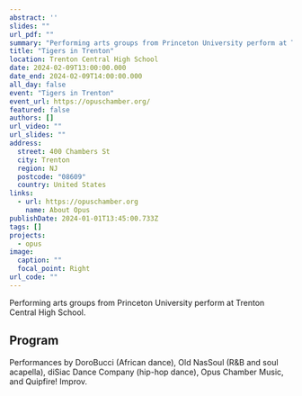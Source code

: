 ```yaml
---
abstract: ''
slides: ""
url_pdf: ""
summary: "Performing arts groups from Princeton University perform at Trenton Central High School."
title: "Tigers in Trenton"
location: Trenton Central High School
date: 2024-02-09T13:00:00.000
date_end: 2024-02-09T14:00:00.000
all_day: false
event: "Tigers in Trenton"
event_url: https://opuschamber.org/
featured: false
authors: []
url_video: ""
url_slides: ""
address:
  street: 400 Chambers St
  city: Trenton
  region: NJ
  postcode: "08609"
  country: United States
links:
  - url: https://opuschamber.org
    name: About Opus
publishDate: 2024-01-01T13:45:00.733Z
tags: []
projects:
  - opus
image:
  caption: ""
  focal_point: Right
url_code: ""
---
```

Performing arts groups from Princeton University perform at Trenton Central High School.

## Program
Performances by DoroBucci (African dance), Old NasSoul (R&B and soul acapella), diSiac Dance Company (hip-hop dance), Opus Chamber Music, and Quipfire! Improv.
